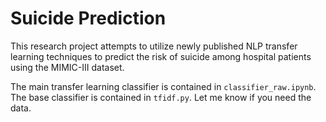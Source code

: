 # Suicide Prediction

This research project attempts to utilize newly published NLP transfer learning techniques to predict the risk of suicide among hospital patients using the MIMIC-III dataset.

The main transfer learning classifier is contained in `classifier_raw.ipynb`. The base classifier is contained in `tfidf.py`. Let me know if you need the data.
